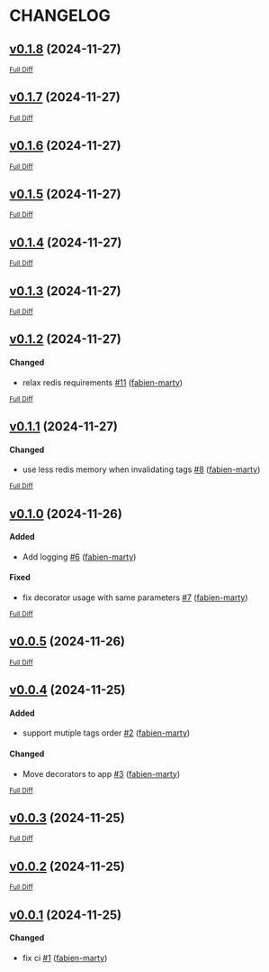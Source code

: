 # CHANGELOG

## [v0.1.8](https://github.com/fabien-marty/redis-tagged-cache/tree/v0.1.8) (2024-11-27)

<sub>[Full Diff](https://github.com/fabien-marty/redis-tagged-cache/compare/v0.1.7...v0.1.8)</sub>

## [v0.1.7](https://github.com/fabien-marty/redis-tagged-cache/tree/v0.1.7) (2024-11-27)

<sub>[Full Diff](https://github.com/fabien-marty/redis-tagged-cache/compare/v0.1.6...v0.1.7)</sub>

## [v0.1.6](https://github.com/fabien-marty/redis-tagged-cache/tree/v0.1.6) (2024-11-27)

<sub>[Full Diff](https://github.com/fabien-marty/redis-tagged-cache/compare/v0.1.5...v0.1.6)</sub>

## [v0.1.5](https://github.com/fabien-marty/redis-tagged-cache/tree/v0.1.5) (2024-11-27)

<sub>[Full Diff](https://github.com/fabien-marty/redis-tagged-cache/compare/v0.1.4...v0.1.5)</sub>

## [v0.1.4](https://github.com/fabien-marty/redis-tagged-cache/tree/v0.1.4) (2024-11-27)

<sub>[Full Diff](https://github.com/fabien-marty/redis-tagged-cache/compare/v0.1.3...v0.1.4)</sub>

## [v0.1.3](https://github.com/fabien-marty/redis-tagged-cache/tree/v0.1.3) (2024-11-27)

<sub>[Full Diff](https://github.com/fabien-marty/redis-tagged-cache/compare/v0.1.2...v0.1.3)</sub>

## [v0.1.2](https://github.com/fabien-marty/redis-tagged-cache/tree/v0.1.2) (2024-11-27)

#### Changed

- relax redis requirements [\#11](https://github.com/fabien-marty/redis-tagged-cache/pull/11) ([fabien-marty](https://github.com/fabien-marty))

<sub>[Full Diff](https://github.com/fabien-marty/redis-tagged-cache/compare/v0.1.1...v0.1.2)</sub>

## [v0.1.1](https://github.com/fabien-marty/redis-tagged-cache/tree/v0.1.1) (2024-11-27)

#### Changed

- use less redis memory when invalidating tags [\#8](https://github.com/fabien-marty/redis-tagged-cache/pull/8) ([fabien-marty](https://github.com/fabien-marty))

<sub>[Full Diff](https://github.com/fabien-marty/redis-tagged-cache/compare/v0.1.0...v0.1.1)</sub>

## [v0.1.0](https://github.com/fabien-marty/redis-tagged-cache/tree/v0.1.0) (2024-11-26)

#### Added

- Add logging [\#6](https://github.com/fabien-marty/redis-tagged-cache/pull/6) ([fabien-marty](https://github.com/fabien-marty))

#### Fixed

- fix decorator usage with same parameters [\#7](https://github.com/fabien-marty/redis-tagged-cache/pull/7) ([fabien-marty](https://github.com/fabien-marty))

<sub>[Full Diff](https://github.com/fabien-marty/redis-tagged-cache/compare/v0.0.5...v0.1.0)</sub>

## [v0.0.5](https://github.com/fabien-marty/redis-tagged-cache/tree/v0.0.5) (2024-11-26)

<sub>[Full Diff](https://github.com/fabien-marty/redis-tagged-cache/compare/v0.0.4...v0.0.5)</sub>

## [v0.0.4](https://github.com/fabien-marty/redis-tagged-cache/tree/v0.0.4) (2024-11-25)

#### Added

- support mutiple tags order [\#2](https://github.com/fabien-marty/redis-tagged-cache/pull/2) ([fabien-marty](https://github.com/fabien-marty))

#### Changed

- Move decorators to app [\#3](https://github.com/fabien-marty/redis-tagged-cache/pull/3) ([fabien-marty](https://github.com/fabien-marty))

<sub>[Full Diff](https://github.com/fabien-marty/redis-tagged-cache/compare/v0.0.3...v0.0.4)</sub>

## [v0.0.3](https://github.com/fabien-marty/redis-tagged-cache/tree/v0.0.3) (2024-11-25)

<sub>[Full Diff](https://github.com/fabien-marty/redis-tagged-cache/compare/v0.0.2...v0.0.3)</sub>

## [v0.0.2](https://github.com/fabien-marty/redis-tagged-cache/tree/v0.0.2) (2024-11-25)

<sub>[Full Diff](https://github.com/fabien-marty/redis-tagged-cache/compare/v0.0.1...v0.0.2)</sub>

## [v0.0.1](https://github.com/fabien-marty/redis-tagged-cache/tree/v0.0.1) (2024-11-25)

#### Changed

- fix ci [\#1](https://github.com/fabien-marty/redis-tagged-cache/pull/1) ([fabien-marty](https://github.com/fabien-marty))

